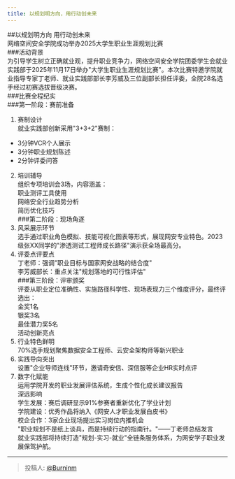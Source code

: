 ```yaml
---
title: 以规划明方向，用行动创未来
---
```


##以规划明方向 用行动创未来  
网络空间安全学院成功举办2025大学生职业生涯规划比赛  
###活动背景  
为引导学生树立正确就业观，提升职业竞争力，网络空间安全学院团委学生会就业实践部于2025年11月17日举办"大学生职业生涯规划比赛"。本次比赛特邀学院就业指导专家丁老师、就业实践部部长李芳威及三位副部长担任评委，全院28名选手经过初赛选拔晋级决赛。  
###比赛全程纪实  
###第一阶段：赛前准备  
1. 赛制设计  
就业实践部创新采用"3+3+2"赛制：  
- 3分钟VCR个人展示  
- 3分钟职业规划陈述  
- 2分钟评委问答  
2. 培训辅导  
组织专项培训会3场，内容涵盖：  
职业测评工具使用  
网络安全行业趋势分析  
简历优化技巧  
###第二阶段：现场角逐  
1. 风采展示环节  
选手通过职业角色模拟、技能可视化图表等形式，展现网安专业特色。2023级张XX同学的"渗透测试工程师成长路径"演示获全场最高分。  
2. 评委点评要点  
丁老师：强调"职业目标与国家网安战略的结合度"  
李芳威部长：重点关注"规划落地的可行性评估"  
###第三阶段：评审颁奖  
评委从职业定位准确性、实施路径科学性、现场表现力三个维度评分，最终评选出：  
金奖1名  
银奖3名  
最佳潜力奖5名  
活动创新亮点  
1. 行业特色鲜明  
70%选手规划聚焦数据安全工程师、云安全架构师等新兴职业  
2. 实践导向突出  
设置"企业导师连线"环节，邀请奇安信、深信服等企业HR实时点评  
3. 数字化赋能  
运用学院开发的职业发展评估系统，生成个性化成长建议报告  
深远影响  
学生发展：赛后调研显示91%参赛者重新优化了学业计划  
学院建设：优秀作品将纳入《网安人才职业发展白皮书》  
校企合作：3家企业现场提出实习岗位内推机会  
"职业规划不是纸上谈兵，而是持续行动的指南针。"——丁老师总结发言  
就业实践部将持续打造"规划-实习-就业"全链条服务体系，为网安学子职业发展保驾护航。

---

> 投稿人: [@Burninm](https://github.com/Burninm)
